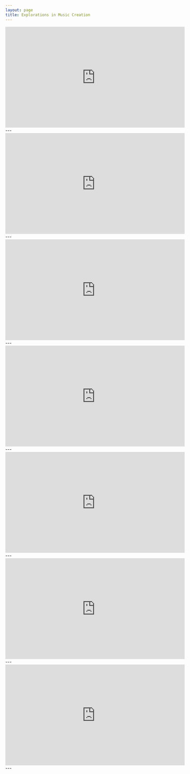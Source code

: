 ```yaml
---
layout: page
title: Explorations in Music Creation
---
```


<iframe width="560" height="315" src="https://www.youtube.com/embed/Te_hRPbn--8" frameborder="0" allow="accelerometer; autoplay; clipboard-write; encrypted-media; gyroscope; picture-in-picture" allowfullscreen></iframe>  
---  
<iframe width="560" height="315" src="https://www.youtube.com/embed/Rd9XvGBTXvU" frameborder="0" allow="accelerometer; autoplay; clipboard-write; encrypted-media; gyroscope; picture-in-picture" allowfullscreen></iframe>  
---  
<iframe width="560" height="315" src="https://www.youtube.com/embed/2e8pKHB4EC8" frameborder="0" allow="accelerometer; autoplay; clipboard-write; encrypted-media; gyroscope; picture-in-picture" allowfullscreen></iframe>  
---  
<iframe width="560" height="315" src="https://www.youtube.com/embed/bIKWmoWmb3U" frameborder="0" allow="accelerometer; autoplay; clipboard-write; encrypted-media; gyroscope; picture-in-picture" allowfullscreen></iframe>
---
<iframe width="560" height="315" src="https://www.youtube.com/embed/-nf3DPC4UzI" frameborder="0" allow="accelerometer; autoplay; clipboard-write; encrypted-media; gyroscope; picture-in-picture" allowfullscreen></iframe>  
---  
<iframe width="560" height="315" src="https://www.youtube.com/embed/N1CRQ5jqgzI" frameborder="0" allow="accelerometer; autoplay; clipboard-write; encrypted-media; gyroscope; picture-in-picture" allowfullscreen></iframe>  
---  
<iframe width="560" height="315" src="https://www.youtube.com/embed/LTpLQYQJw2A" frameborder="0" allow="accelerometer; autoplay; clipboard-write; encrypted-media; gyroscope; picture-in-picture" allowfullscreen></iframe>  
---  
